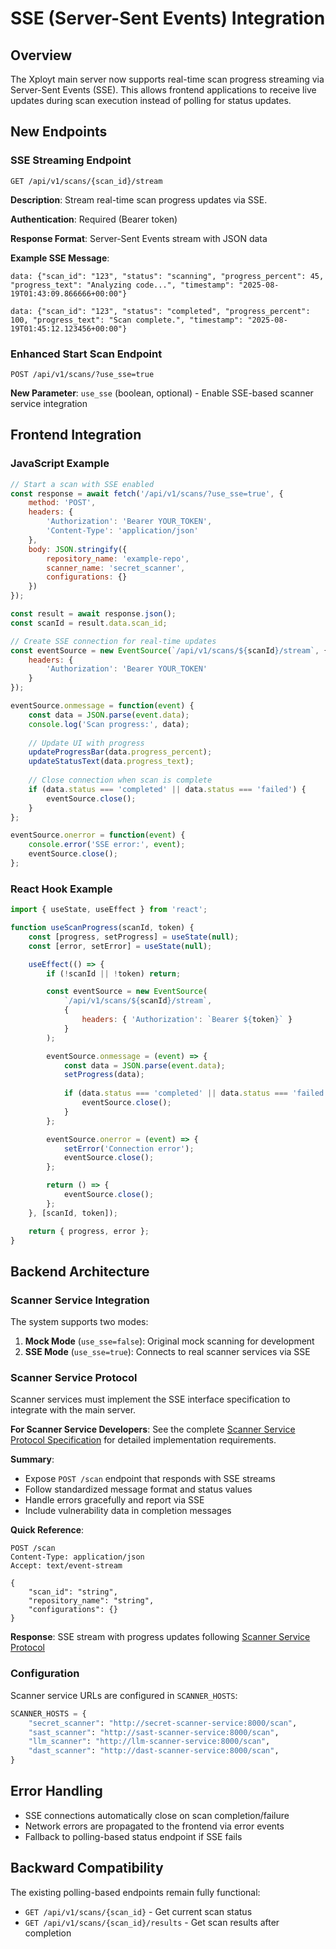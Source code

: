 # SSE (Server-Sent Events) Integration

## Overview

The Xployt main server now supports real-time scan progress streaming via Server-Sent Events (SSE). This allows frontend applications to receive live updates during scan execution instead of polling for status updates.

## New Endpoints

### SSE Streaming Endpoint

```
GET /api/v1/scans/{scan_id}/stream
```

**Description**: Stream real-time scan progress updates via SSE.

**Authentication**: Required (Bearer token)

**Response Format**: Server-Sent Events stream with JSON data

**Example SSE Message**:
```
data: {"scan_id": "123", "status": "scanning", "progress_percent": 45, "progress_text": "Analyzing code...", "timestamp": "2025-08-19T01:43:09.866666+00:00"}

data: {"scan_id": "123", "status": "completed", "progress_percent": 100, "progress_text": "Scan complete.", "timestamp": "2025-08-19T01:45:12.123456+00:00"}
```

### Enhanced Start Scan Endpoint

```
POST /api/v1/scans/?use_sse=true
```

**New Parameter**: `use_sse` (boolean, optional) - Enable SSE-based scanner service integration

## Frontend Integration

### JavaScript Example

```javascript
// Start a scan with SSE enabled
const response = await fetch('/api/v1/scans/?use_sse=true', {
    method: 'POST',
    headers: {
        'Authorization': 'Bearer YOUR_TOKEN',
        'Content-Type': 'application/json'
    },
    body: JSON.stringify({
        repository_name: 'example-repo',
        scanner_name: 'secret_scanner',
        configurations: {}
    })
});

const result = await response.json();
const scanId = result.data.scan_id;

// Create SSE connection for real-time updates
const eventSource = new EventSource(`/api/v1/scans/${scanId}/stream`, {
    headers: {
        'Authorization': 'Bearer YOUR_TOKEN'
    }
});

eventSource.onmessage = function(event) {
    const data = JSON.parse(event.data);
    console.log('Scan progress:', data);
    
    // Update UI with progress
    updateProgressBar(data.progress_percent);
    updateStatusText(data.progress_text);
    
    // Close connection when scan is complete
    if (data.status === 'completed' || data.status === 'failed') {
        eventSource.close();
    }
};

eventSource.onerror = function(event) {
    console.error('SSE error:', event);
    eventSource.close();
};
```

### React Hook Example

```jsx
import { useState, useEffect } from 'react';

function useScanProgress(scanId, token) {
    const [progress, setProgress] = useState(null);
    const [error, setError] = useState(null);

    useEffect(() => {
        if (!scanId || !token) return;

        const eventSource = new EventSource(
            `/api/v1/scans/${scanId}/stream`,
            {
                headers: { 'Authorization': `Bearer ${token}` }
            }
        );

        eventSource.onmessage = (event) => {
            const data = JSON.parse(event.data);
            setProgress(data);
            
            if (data.status === 'completed' || data.status === 'failed') {
                eventSource.close();
            }
        };

        eventSource.onerror = (event) => {
            setError('Connection error');
            eventSource.close();
        };

        return () => {
            eventSource.close();
        };
    }, [scanId, token]);

    return { progress, error };
}
```

## Backend Architecture

### Scanner Service Integration

The system supports two modes:

1. **Mock Mode** (`use_sse=false`): Original mock scanning for development
2. **SSE Mode** (`use_sse=true`): Connects to real scanner services via SSE

### Scanner Service Protocol

Scanner services must implement the SSE interface specification to integrate with the main server.

**For Scanner Service Developers**: See the complete [Scanner Service Protocol Specification](./SCANNER_SERVICE_PROTOCOL.md) for detailed implementation requirements.

**Summary**:
- Expose `POST /scan` endpoint that responds with SSE streams
- Follow standardized message format and status values
- Handle errors gracefully and report via SSE
- Include vulnerability data in completion messages

**Quick Reference**:
```
POST /scan
Content-Type: application/json
Accept: text/event-stream

{
    "scan_id": "string",
    "repository_name": "string", 
    "configurations": {}
}
```

**Response**: SSE stream with progress updates following [Scanner Service Protocol](./SCANNER_SERVICE_PROTOCOL.md)

### Configuration

Scanner service URLs are configured in `SCANNER_HOSTS`:

```python
SCANNER_HOSTS = {
    "secret_scanner": "http://secret-scanner-service:8000/scan",
    "sast_scanner": "http://sast-scanner-service:8000/scan", 
    "llm_scanner": "http://llm-scanner-service:8000/scan",
    "dast_scanner": "http://dast-scanner-service:8000/scan",
}
```

## Error Handling

- SSE connections automatically close on scan completion/failure
- Network errors are propagated to the frontend via error events
- Fallback to polling-based status endpoint if SSE fails

## Backward Compatibility

The existing polling-based endpoints remain fully functional:
- `GET /api/v1/scans/{scan_id}` - Get current scan status
- `GET /api/v1/scans/{scan_id}/results` - Get scan results after completion
